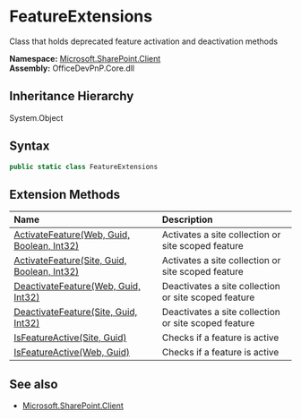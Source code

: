 # FeatureExtensions
 Class that holds deprecated feature activation and deactivation methods   

**Namespace:** [Microsoft.SharePoint.Client](Microsoft.SharePoint.Client.md)  
**Assembly:** OfficeDevPnP.Core.dll  
## Inheritance Hierarchy
System.Object  
## Syntax
```C#
public static class FeatureExtensions
```
## Extension Methods
|**Name**|**Description**|
|:-----|:-----|
| [ActivateFeature(Web, Guid, Boolean, Int32)](Microsoft.SharePoint.Client.FeatureExtensions.f271be19.md) | Activates a site collection or site scoped feature
| [ActivateFeature(Site, Guid, Boolean, Int32)](Microsoft.SharePoint.Client.FeatureExtensions.effd1d56.md) | Activates a site collection or site scoped feature
| [DeactivateFeature(Web, Guid, Int32)](Microsoft.SharePoint.Client.FeatureExtensions.6458f3d3.md) | Deactivates a site collection or site scoped feature
| [DeactivateFeature(Site, Guid, Int32)](Microsoft.SharePoint.Client.FeatureExtensions.7920b763.md) | Deactivates a site collection or site scoped feature
| [IsFeatureActive(Site, Guid)](Microsoft.SharePoint.Client.FeatureExtensions.cc2efbd1.md) | Checks if a feature is active
| [IsFeatureActive(Web, Guid)](Microsoft.SharePoint.Client.FeatureExtensions.f83ba9cd.md) | Checks if a feature is active
## See also
- [Microsoft.SharePoint.Client](Microsoft.SharePoint.Client.md)
